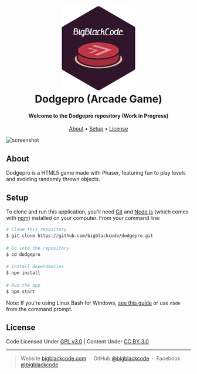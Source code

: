<h1 align="center">
    <br>
        <a href="https://bigblackcode.com">
            <img src="https://raw.githubusercontent.com/bigblackcode/dodgepro/master/bigblackcode-logo.png" alt="BigBlackCode" width="200">
        </a>
        <br>
        Dodgepro (Arcade Game)
    <br>
</h1>

<h4 align="center">
    Welcome to the Dodgepro repository (Work in Progress)
</h4>

<p align="center">
  <a href="#about">About</a> •
  <a href="#setup">Setup</a> •
  <a href="#license">License</a>
</p>

![screenshot](screenshot.gif)

## About

Dodgepro is a HTML5 game made with Phaser, featuring fun to play levels and avoiding randomly thrown objects.  

## Setup

To clone and run this application, you'll need [Git](https://git-scm.com) and [Node.js](https://nodejs.org/en/download/) 
(which comes with [npm](http://npmjs.com)) installed on your computer. From your command line:

```bash
# Clone this repository
$ git clone https://github.com/bigblackcode/dodgepro.git

# Go into the repository
$ cd dodgepro

# Install dependencies
$ npm install

# Run the app
$ npm start
```

Note: If you're using Linux Bash for Windows, [see this guide](https://www.howtogeek.com/261575/how-to-run-graphical-linux-desktop-applications-from-windows-10s-bash-shell/) or use `node` from the command prompt.


## License 

Code Licensed Under [GPL v3.0](https://www.gnu.org/licenses/gpl-3.0.en.html) | Content Under [CC BY 3.0](https://creativecommons.org/licenses/by/3.0/)

---

> Website [bigblackcode.com](https://bigblackcode.com) &nbsp;&middot;&nbsp;
> GitHub [@bigblackcode](https://github.com/bigblackcode) &nbsp;&middot;&nbsp;
> Facebook [@bigblackcode](https://www.facebook.com/BigBlackCode-326970688063794)

